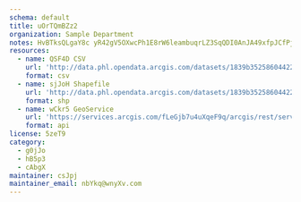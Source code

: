 ```yaml
---
schema: default
title: uOrTQmBZz2 
organization: Sample Department 
notes: HvBTksQLgaY8c yR42gV5OXwcPh1E8rW6leambuqrLZ3SqQDI0AnJA49xfpJCfPjNKSOD0d5uWVx2lMUBpFkdvb1 7oGFi9I3X6N 
resources:
  - name: QSF4D CSV
    url: 'http://data.phl.opendata.arcgis.com/datasets/1839b35258604422b0b520cbb668df0d_0.csv'
    format: csv
  - name: sjJoH Shapefile
    url: 'http://data.phl.opendata.arcgis.com/datasets/1839b35258604422b0b520cbb668df0d_0.zip'
    format: shp
  - name: wCkr5 GeoService
    url: 'https://services.arcgis.com/fLeGjb7u4uXqeF9q/arcgis/rest/services/Air_Monitoring_Stations/FeatureServer/0/query'
    format: api
license: 5zeT9 
category:
  - g0jJo 
  - hB5p3 
  - cAbgX 
maintainer: csJpj  
maintainer_email: nbYkq@wnyXv.com
---
```

